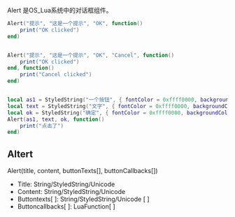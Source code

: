 Alert 是OS_Lua系统中的对话框组件。


```lua
Alert("提示", "这是一个提示", "OK", function()
    print("OK clicked")
end)


Alert("提示", "这是一个提示", "OK", "Cancel", function()
    print("OK clicked")
end, function()
    print("Cancel clicked")
end)


local as1 = StyledString("一个按钮", { fontColor = 0xffff0000, backgroundColor = 0xff00ff00, fontSize = 30 })
local text = StyledString("文字", { fontColor = 0xffff0000, backgroundColor = 0xff00ff00, fontSize = 30 })
local ok = StyledString("确定", { fontColor = 0xffff0000, backgroundColor = 0xff00ff00, fontSize = 30 })
Alert(as1, text, ok, function()
    print("点击了")
end)
```
## Altert
Alert(title, content, buttonTexts[], buttonCallbacks[])
* Title: String/StyledString/Unicode
* Content: String/StyledString/Unicode
* Buttontexts[ ]: String/StyledString/Unicode [ ]
* Buttoncallbacks[ ]: LuaFunction[ ]
